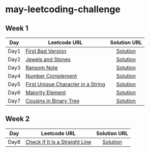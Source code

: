 # may-leetcoding-challenge


Week 1
------

| Day        | Leetcode URL        | Solution URL           |
| ------------- | ------------- |:-------------:|
|Day1| [First Bad Version](https://leetcode.com/explore/featured/card/may-leetcoding-challenge/534/week-1-may-1st-may-7th/3316/)  | [Solution](https://github.com/yogesh-io/may-leetcoding-challenge/blob/master/week1/1-FirstBadVersion.cpp) |
|Day2| [Jewels and Stones](https://leetcode.com/explore/challenge/card/may-leetcoding-challenge/534/week-1-may-1st-may-7th/3317/)  | [Solution](https://github.com/yogesh-io/may-leetcoding-challenge/blob/master/week1/2-JewelsAndStones.cpp) |
|Day3| [Ransom Note](https://leetcode.com/explore/featured/card/may-leetcoding-challenge/534/week-1-may-1st-may-7th/3318/)  | [Solution](https://github.com/yogesh-io/may-leetcoding-challenge/blob/master/week1/3-RansomNote.cpp) |
|Day4| [Number Complement](https://leetcode.com/explore/featured/card/may-leetcoding-challenge/534/week-1-may-1st-may-7th/3319/)  | [Solution](https://github.com/yogesh-io/may-leetcoding-challenge/blob/master/week1/4-NumberComplement.cpp) |
|Day5| [First Unique Character in a String](https://leetcode.com/explore/featured/card/may-leetcoding-challenge/534/week-1-may-1st-may-7th/3320/)  | [Solution](https://github.com/yogesh-io/may-leetcoding-challenge/blob/master/week1/5-FirstUniqueCharacterInAString.cpp) |
|Day6| [Majority Element](https://leetcode.com/explore/featured/card/may-leetcoding-challenge/534/week-1-may-1st-may-7th/3321/)  | [Solution](https://github.com/yogesh-io/may-leetcoding-challenge/blob/master/week1/6-MajorityElement.cpp) |
|Day7| [Cousins in Binary Tree](https://leetcode.com/explore/featured/card/may-leetcoding-challenge/534/week-1-may-1st-may-7th/3322/)  | [Solution](https://github.com/yogesh-io/may-leetcoding-challenge/blob/master/week1/7-CousinsInBinaryTree.cpp) |


Week 2
------

| Day        | Leetcode URL        | Solution URL           |
| ------------- | ------------- |:-------------:|
|Day8| [Check If It Is a Straight Line](https://leetcode.com/explore/featured/card/may-leetcoding-challenge/535/week-2-may-8th-may-14th/3323/)  | [Solution](https://github.com/yogesh-io/may-leetcoding-challenge/blob/master/week2/8-CheckIfItIsAStraightLine.cpp) |

